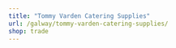 ```yaml
---
title: "Tommy Varden Catering Supplies"
url: /galway/tommy-varden-catering-supplies/
shop: trade
---
```


